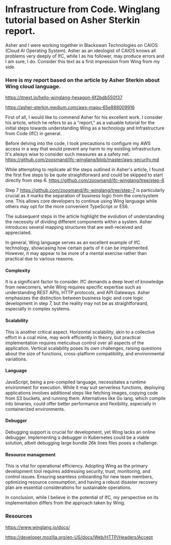 # Infrastructure from Code. Winglang tutorial based on Asher Sterkin report.

Asher and I were working together in Blackswan Technologies on CAIOS (Cloud AI Operating System). Asher as an ideologist of CAIOS knows all problems very deeply of IfC, while I as his follower, may produce errors and I am sure, I do. Consider this text as a first impression from Wing from my side.

### Here is my report based on the article by Asher Sterkin about Wing cloud language.

<https://itnext.io/hello-winglang-hexagon-6f2bdb550f37>

<https://asher-sterkin.medium.com/aws-mapu-65e888009916>


First of all, I would like to commend Asher for his excellent work. I consider his article, which he refers to as a "report," as a valuable tutorial for the initial steps towards understanding Wing as a technology and Infrastructure from Code (IfC) in general.

Before delving into the code, I took precautions to configure my AWS access in a way that would prevent any harm to my existing infrastructure. It's always wise to consider such measures as a safety net. <https://github.com/zoosmand/ifc-winglang/blob/master/aws-security.md>

While attempting to replicate all the steps outlined in Asher's article, I found the first five steps to be quite straightforward and could be skipped to start directly from step 6. <https://github.com/zoosmand/ifc-winglang/tree/step-6>

Step 7 <https://github.com/zoosmand/ifc-winglang/tree/step-7> is particularly crucial as it marks the separation of business logic from the core/system one. This allows core developers to continue using Wing language while others may opt for the more convenient TypeScript or ES6.

The subsequent steps in the article highlight the evolution of understanding the necessity of dividing different components within a system. Asher introduces several mapping structures that are well-received and appreciated.

In general, Wing language serves as an excellent example of IfC technology, showcasing how certain parts of it can be implemented. However, it may appear to be more of a mental exercise rather than practical due to various reasons.

#### Complexity
 It is a significant factor to consider. IfC demands a deep level of knowledge from newcomers, while Wing requires specific expertise such as understanding REST APIs, HTTP protocols, and API Gateways. Asher emphasizes the distinction between business logic and core logic development in step 7, but the reality may not be as straightforward, especially in complex systems.

#### Scalability 
This is another critical aspect. Horizontal scalability, akin to a collective effort in a coal mine, may work efficiently in theory, but practical implementation requires meticulous control over all aspects of the application. Vertical scalability poses its own challenges, raising questions about the size of functions, cross-platform compatibility, and environmental variations.

#### Language
JavaScript, being a pre-compiled language, necessitates a runtime environment for execution. While it may suit serverless functions, deploying applications involves additional steps like fetching images, copying code from S3 buckets, and running them. Alternatives like Go lang, which compile into binaries, could offer better performance and flexibility, especially in containerized environments.

#### Debugger 
Debugging support is crucial for development, yet Wing lacks an online debugger. Implementing a debugger in Kubernetes could be a viable solution, albeit debugging large bundle 26k lines files poses a challenge.

#### Resource management
This is vital for operational efficiency. Adopting Wing as the primary development tool requires addressing security, trust, monitoring, and control issues. Ensuring seamless onboarding for new team members, optimizing resource consumption, and having a robust disaster recovery plan are essential considerations for sustainable operations.


In conclusion, while I believe in the potential of IfC, my perspective on its implementation differs from the approach taken by Wing.


### Resources

<https://www.winglang.io/docs/>

<https://developer.mozilla.org/en-US/docs/Web/HTTP/Headers/Accept>
